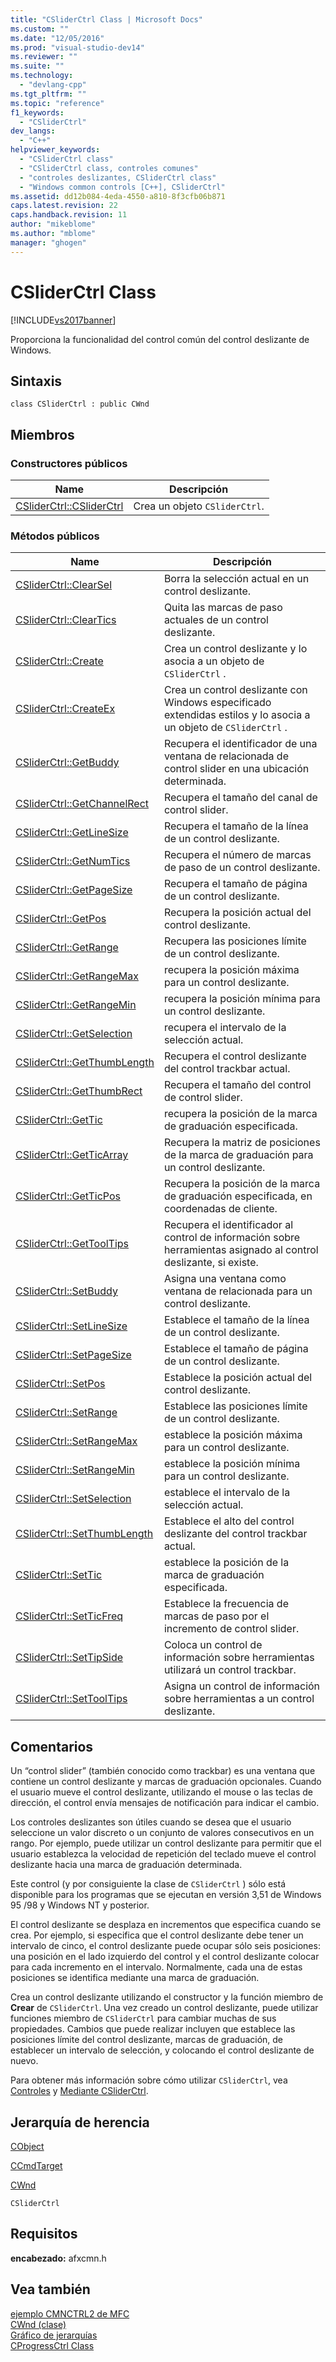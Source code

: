 ```yaml
---
title: "CSliderCtrl Class | Microsoft Docs"
ms.custom: ""
ms.date: "12/05/2016"
ms.prod: "visual-studio-dev14"
ms.reviewer: ""
ms.suite: ""
ms.technology: 
  - "devlang-cpp"
ms.tgt_pltfrm: ""
ms.topic: "reference"
f1_keywords: 
  - "CSliderCtrl"
dev_langs: 
  - "C++"
helpviewer_keywords: 
  - "CSliderCtrl class"
  - "CSliderCtrl class, controles comunes"
  - "controles deslizantes, CSliderCtrl class"
  - "Windows common controls [C++], CSliderCtrl"
ms.assetid: dd12b084-4eda-4550-a810-8f3cfb06b871
caps.latest.revision: 22
caps.handback.revision: 11
author: "mikeblome"
ms.author: "mblome"
manager: "ghogen"
---
```

# CSliderCtrl Class
[!INCLUDE[vs2017banner](../../assembler/inline/includes/vs2017banner.md)]

Proporciona la funcionalidad del control común del control deslizante de Windows.  
  
## Sintaxis  
  
```  
class CSliderCtrl : public CWnd  
```  
  
## Miembros  
  
### Constructores públicos  
  
|Name|Descripción|  
|----------|-----------------|  
|[CSliderCtrl::CSliderCtrl](../Topic/CSliderCtrl::CSliderCtrl.md)|Crea un objeto `CSliderCtrl`.|  
  
### Métodos públicos  
  
|Name|Descripción|  
|----------|-----------------|  
|[CSliderCtrl::ClearSel](../Topic/CSliderCtrl::ClearSel.md)|Borra la selección actual en un control deslizante.|  
|[CSliderCtrl::ClearTics](../Topic/CSliderCtrl::ClearTics.md)|Quita las marcas de paso actuales de un control deslizante.|  
|[CSliderCtrl::Create](../Topic/CSliderCtrl::Create.md)|Crea un control deslizante y lo asocia a un objeto de `CSliderCtrl` .|  
|[CSliderCtrl::CreateEx](../Topic/CSliderCtrl::CreateEx.md)|Crea un control deslizante con Windows especificado extendidas estilos y lo asocia a un objeto de `CSliderCtrl` .|  
|[CSliderCtrl::GetBuddy](../Topic/CSliderCtrl::GetBuddy.md)|Recupera el identificador de una ventana de relacionada de control slider en una ubicación determinada.|  
|[CSliderCtrl::GetChannelRect](../Topic/CSliderCtrl::GetChannelRect.md)|Recupera el tamaño del canal de control slider.|  
|[CSliderCtrl::GetLineSize](../Topic/CSliderCtrl::GetLineSize.md)|Recupera el tamaño de la línea de un control deslizante.|  
|[CSliderCtrl::GetNumTics](../Topic/CSliderCtrl::GetNumTics.md)|Recupera el número de marcas de paso de un control deslizante.|  
|[CSliderCtrl::GetPageSize](../Topic/CSliderCtrl::GetPageSize.md)|Recupera el tamaño de página de un control deslizante.|  
|[CSliderCtrl::GetPos](../Topic/CSliderCtrl::GetPos.md)|Recupera la posición actual del control deslizante.|  
|[CSliderCtrl::GetRange](../Topic/CSliderCtrl::GetRange.md)|Recupera las posiciones límite de un control deslizante.|  
|[CSliderCtrl::GetRangeMax](../Topic/CSliderCtrl::GetRangeMax.md)|recupera la posición máxima para un control deslizante.|  
|[CSliderCtrl::GetRangeMin](../Topic/CSliderCtrl::GetRangeMin.md)|recupera la posición mínima para un control deslizante.|  
|[CSliderCtrl::GetSelection](../Topic/CSliderCtrl::GetSelection.md)|recupera el intervalo de la selección actual.|  
|[CSliderCtrl::GetThumbLength](../Topic/CSliderCtrl::GetThumbLength.md)|Recupera el control deslizante del control trackbar actual.|  
|[CSliderCtrl::GetThumbRect](../Topic/CSliderCtrl::GetThumbRect.md)|Recupera el tamaño del control de control slider.|  
|[CSliderCtrl::GetTic](../Topic/CSliderCtrl::GetTic.md)|recupera la posición de la marca de graduación especificada.|  
|[CSliderCtrl::GetTicArray](../Topic/CSliderCtrl::GetTicArray.md)|Recupera la matriz de posiciones de la marca de graduación para un control deslizante.|  
|[CSliderCtrl::GetTicPos](../Topic/CSliderCtrl::GetTicPos.md)|Recupera la posición de la marca de graduación especificada, en coordenadas de cliente.|  
|[CSliderCtrl::GetToolTips](../Topic/CSliderCtrl::GetToolTips.md)|Recupera el identificador al control de información sobre herramientas asignado al control deslizante, si existe.|  
|[CSliderCtrl::SetBuddy](../Topic/CSliderCtrl::SetBuddy.md)|Asigna una ventana como ventana de relacionada para un control deslizante.|  
|[CSliderCtrl::SetLineSize](../Topic/CSliderCtrl::SetLineSize.md)|Establece el tamaño de la línea de un control deslizante.|  
|[CSliderCtrl::SetPageSize](../Topic/CSliderCtrl::SetPageSize.md)|Establece el tamaño de página de un control deslizante.|  
|[CSliderCtrl::SetPos](../Topic/CSliderCtrl::SetPos.md)|Establece la posición actual del control deslizante.|  
|[CSliderCtrl::SetRange](../Topic/CSliderCtrl::SetRange.md)|Establece las posiciones límite de un control deslizante.|  
|[CSliderCtrl::SetRangeMax](../Topic/CSliderCtrl::SetRangeMax.md)|establece la posición máxima para un control deslizante.|  
|[CSliderCtrl::SetRangeMin](../Topic/CSliderCtrl::SetRangeMin.md)|establece la posición mínima para un control deslizante.|  
|[CSliderCtrl::SetSelection](../Topic/CSliderCtrl::SetSelection.md)|establece el intervalo de la selección actual.|  
|[CSliderCtrl::SetThumbLength](../Topic/CSliderCtrl::SetThumbLength.md)|Establece el alto del control deslizante del control trackbar actual.|  
|[CSliderCtrl::SetTic](../Topic/CSliderCtrl::SetTic.md)|establece la posición de la marca de graduación especificada.|  
|[CSliderCtrl::SetTicFreq](../Topic/CSliderCtrl::SetTicFreq.md)|Establece la frecuencia de marcas de paso por el incremento de control slider.|  
|[CSliderCtrl::SetTipSide](../Topic/CSliderCtrl::SetTipSide.md)|Coloca un control de información sobre herramientas utilizará un control trackbar.|  
|[CSliderCtrl::SetToolTips](../Topic/CSliderCtrl::SetToolTips.md)|Asigna un control de información sobre herramientas a un control deslizante.|  
  
## Comentarios  
 Un “control slider” \(también conocido como trackbar\) es una ventana que contiene un control deslizante y marcas de graduación opcionales.  Cuando el usuario mueve el control deslizante, utilizando el mouse o las teclas de dirección, el control envía mensajes de notificación para indicar el cambio.  
  
 Los controles deslizantes son útiles cuando se desea que el usuario seleccione un valor discreto o un conjunto de valores consecutivos en un rango.  Por ejemplo, puede utilizar un control deslizante para permitir que el usuario establezca la velocidad de repetición del teclado mueve el control deslizante hacia una marca de graduación determinada.  
  
 Este control \(y por consiguiente la clase de `CSliderCtrl` \) sólo está disponible para los programas que se ejecutan en versión 3,51 de Windows 95 \/98 y Windows NT y posterior.  
  
 El control deslizante se desplaza en incrementos que especifica cuando se crea.  Por ejemplo, si especifica que el control deslizante debe tener un intervalo de cinco, el control deslizante puede ocupar sólo seis posiciones: una posición en el lado izquierdo del control y el control deslizante colocar para cada incremento en el intervalo.  Normalmente, cada una de estas posiciones se identifica mediante una marca de graduación.  
  
 Crea un control deslizante utilizando el constructor y la función miembro de **Crear** de `CSliderCtrl`.  Una vez creado un control deslizante, puede utilizar funciones miembro de `CSliderCtrl` para cambiar muchas de sus propiedades.  Cambios que puede realizar incluyen que establece las posiciones límite del control deslizante, marcas de graduación, de establecer un intervalo de selección, y colocando el control deslizante de nuevo.  
  
 Para obtener más información sobre cómo utilizar `CSliderCtrl`, vea [Controles](../../mfc/controls-mfc.md) y [Mediante CSliderCtrl](../../mfc/using-csliderctrl.md).  
  
## Jerarquía de herencia  
 [CObject](../../mfc/reference/cobject-class.md)  
  
 [CCmdTarget](../../mfc/reference/ccmdtarget-class.md)  
  
 [CWnd](../../mfc/reference/cwnd-class.md)  
  
 `CSliderCtrl`  
  
## Requisitos  
 **encabezado:** afxcmn.h  
  
## Vea también  
 [ejemplo CMNCTRL2 de MFC](../../top/visual-cpp-samples.md)   
 [CWnd \(clase\)](../../mfc/reference/cwnd-class.md)   
 [Gráfico de jerarquías](../../mfc/hierarchy-chart.md)   
 [CProgressCtrl Class](../../mfc/reference/cprogressctrl-class.md)